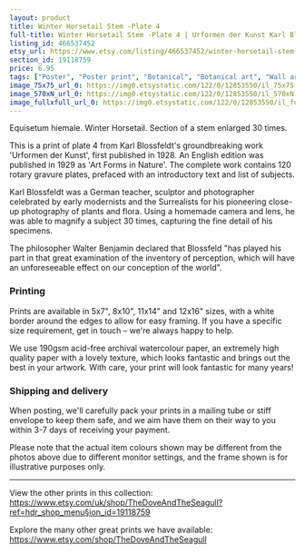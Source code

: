 ```yaml
---
layout: product
title: Winter Horsetail Stem -Plate 4 
full-title: Winter Horsetail Stem -Plate 4 | Urformen der Kunst Karl Blossfeldt | Botanical print, wall art, room decor, black & white, sepia, vintage
listing_id: 466537452
etsy_url: https://www.etsy.com/listing/466537452/winter-horsetail-stem-plate-4-urformen?utm_source=thedoveandtheseagull&utm_medium=api&utm_campaign=api
section_id: 19118759
price: 6.95
tags: ["Poster", "Poster print", "Botanical", "Botanical art", "Wall art", "Botanical poster", "Photograph", "Vintage", "Black and white", "Sepia", "Minimal", "Fern", "High quality print"]
image_75x75_url_0: https://img0.etsystatic.com/122/0/12853550/il_75x75.1046666922_1ip6.jpg
image_570xN_url_0: https://img0.etsystatic.com/122/0/12853550/il_570xN.1046666922_1ip6.jpg
image_fullxfull_url_0: https://img0.etsystatic.com/122/0/12853550/il_fullxfull.1046666922_1ip6.jpg
---
```

Equisetum hiemale. Winter Horsetail. Section of a stem enlarged 30 times.

This is a print of plate 4 from Karl Blossfeldt&#39;s groundbreaking work &#39;Urformen der Kunst&#39;, first published in 1928. An English edition was published in 1929 as &#39;Art Forms in Nature&#39;. The complete work contains 120 rotary gravure plates, prefaced with an introductory text and list of subjects.

Karl Blossfeldt was a German teacher, sculptor and photographer celebrated by early modernists and the Surrealists for his pioneering close-up photography of plants and flora. Using a homemade camera and lens, he was able to magnify a subject 30 times, capturing the fine detail of his specimens.

The philosopher Walter Benjamin declared that Blossfeld &quot;has played his part in that great examination of the inventory of perception, which will have an unforeseeable effect on our conception of the world&quot;. 

### Printing

Prints are available in 5x7&quot;, 8x10&quot;, 11x14&quot; and 12x16&quot; sizes, with a white border around the edges to allow for easy framing. If you have a specific size requirement, get in touch – we&#39;re always happy to help.

We use 190gsm acid-free archival watercolour paper, an extremely high quality paper with a lovely texture, which looks fantastic and brings out the best in your artwork. With care, your print will look fantastic for many years!

### Shipping and delivery

When posting, we&#39;ll carefully pack your prints in a mailing tube or stiff envelope to keep them safe, and we aim have them on their way to you within 3-7 days of receiving your payment.

Please note that the actual item colours shown may be different from the photos above due to different monitor settings, and the frame shown is for illustrative purposes only.

---

View the other prints in this collection: https://www.etsy.com/uk/shop/TheDoveAndTheSeagull?ref=hdr_shop_menu§ion_id=19118759

Explore the many other great prints we have available: https://www.etsy.com/shop/TheDoveAndTheSeagull
